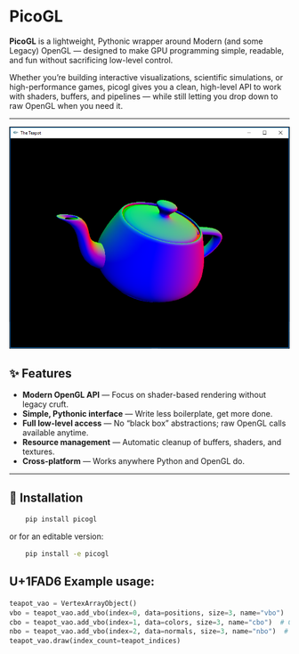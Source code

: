 # PicoGL

**PicoGL** is a lightweight, Pythonic wrapper around Modern (and some Legacy) OpenGL — designed to make GPU programming simple, readable, and fun without sacrificing low-level control.

Whether you’re building interactive visualizations, scientific simulations, or high-performance games, picogl gives you a clean, high-level API to work with shaders, buffers, and pipelines — while still letting you drop down to raw OpenGL when you need it.

---
![teapot](resources/teapot_normal.png)


## ✨ Features

- **Modern OpenGL API** — Focus on shader-based rendering without legacy cruft.
- **Simple, Pythonic interface** — Write less boilerplate, get more done.
- **Full low-level access** — No “black box” abstractions; raw OpenGL calls available anytime.
- **Resource management** — Automatic cleanup of buffers, shaders, and textures.
- **Cross-platform** — Works anywhere Python and OpenGL do.

---

## 🚀 Installation

```bash
    pip install picogl
```
or for an editable version:

```bash
    pip install -e picogl
```

##  U+1FAD6 Example usage:

```python
teapot_vao = VertexArrayObject()
vbo = teapot_vao.add_vbo(index=0, data=positions, size=3, name="vbo")  # Position VBO
cbo = teapot_vao.add_vbo(index=1, data=colors, size=3, name="cbo")  # Color VBO
nbo = teapot_vao.add_vbo(index=2, data=normals, size=3, name="nbo")  # Normals VBO
teapot_vao.draw(index_count=teapot_indices)
```
